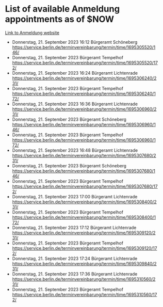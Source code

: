# List of available Anmeldung appointments as of $NOW
[Link to Anmeldung website](https://service.berlin.de/terminvereinbarung/termin/tag.php?termin=1&anliegen[]=120686&dienstleisterlist=122210,122217,327316,122219,327312,122227,327314,122231,327346,122243,327348,122254,122252,329742,122260,329745,122262,329748,122271,327278,122273,327274,122277,327276,330436,122280,327294,122282,327290,122284,327292,122291,327270,122285,327266,122286,327264,122296,327268,150230,329760,122297,327286,122294,327284,122312,329763,122314,329775,122304,327330,122311,327334,122309,327332,317869,122281,327352,122279,329772,122283,122276,327324,122274,327326,122267,329766,122246,327318,122251,327320,122257,327322,122208,327298,122226,327300&herkunft=http%3A%2F%2Fservice.berlin.de%2Fdienstleistung%2F120686%2F)
- Donnerstag, 21. September 2023 16:12 Bürgeramt Schöneberg https://service.berlin.de/terminvereinbarung/termin/time/1695305520/146/
- Donnerstag, 21. September 2023  Bürgeramt Tempelhof https://service.berlin.de/terminvereinbarung/termin/time/1695305520/172/
- Donnerstag, 21. September 2023 16:24 Bürgeramt Lichtenrade https://service.berlin.de/terminvereinbarung/termin/time/1695306240/231/
- Donnerstag, 21. September 2023  Bürgeramt Tempelhof https://service.berlin.de/terminvereinbarung/termin/time/1695306240/172/
- Donnerstag, 21. September 2023 16:36 Bürgeramt Lichtenrade https://service.berlin.de/terminvereinbarung/termin/time/1695306960/231/
- Donnerstag, 21. September 2023  Bürgeramt Schöneberg https://service.berlin.de/terminvereinbarung/termin/time/1695306960/146/
- Donnerstag, 21. September 2023  Bürgeramt Tempelhof https://service.berlin.de/terminvereinbarung/termin/time/1695306960/172/
- Donnerstag, 21. September 2023 16:48 Bürgeramt Lichtenrade https://service.berlin.de/terminvereinbarung/termin/time/1695307680/231/
- Donnerstag, 21. September 2023  Bürgeramt Schöneberg https://service.berlin.de/terminvereinbarung/termin/time/1695307680/146/
- Donnerstag, 21. September 2023  Bürgeramt Tempelhof https://service.berlin.de/terminvereinbarung/termin/time/1695307680/172/
- Donnerstag, 21. September 2023 17:00 Bürgeramt Lichtenrade https://service.berlin.de/terminvereinbarung/termin/time/1695308400/231/
- Donnerstag, 21. September 2023  Bürgeramt Tempelhof https://service.berlin.de/terminvereinbarung/termin/time/1695308400/172/
- Donnerstag, 21. September 2023 17:12 Bürgeramt Lichtenrade https://service.berlin.de/terminvereinbarung/termin/time/1695309120/231/
- Donnerstag, 21. September 2023  Bürgeramt Tempelhof https://service.berlin.de/terminvereinbarung/termin/time/1695309120/172/
- Donnerstag, 21. September 2023 17:24 Bürgeramt Lichtenrade https://service.berlin.de/terminvereinbarung/termin/time/1695309840/231/
- Donnerstag, 21. September 2023 17:36 Bürgeramt Lichtenrade https://service.berlin.de/terminvereinbarung/termin/time/1695310560/231/
- Donnerstag, 21. September 2023  Bürgeramt Tempelhof https://service.berlin.de/terminvereinbarung/termin/time/1695310560/172/
